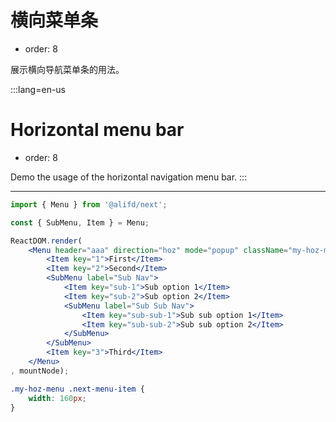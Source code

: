 # 横向菜单条

- order: 8

展示横向导航菜单条的用法。

:::lang=en-us
# Horizontal menu bar

- order: 8

Demo the usage of the horizontal navigation menu bar.
:::

---

````jsx
import { Menu } from '@alifd/next';

const { SubMenu, Item } = Menu;

ReactDOM.render(
    <Menu header="aaa" direction="hoz" mode="popup" className="my-hoz-menu" popupClassName="my-hoz-menu" popupAutoWidth>
        <Item key="1">First</Item>
        <Item key="2">Second</Item>
        <SubMenu label="Sub Nav">
            <Item key="sub-1">Sub option 1</Item>
            <Item key="sub-2">Sub option 2</Item>
            <SubMenu label="Sub Sub Nav">
                <Item key="sub-sub-1">Sub sub option 1</Item>
                <Item key="sub-sub-2">Sub sub option 2</Item>
            </SubMenu>
        </SubMenu>
        <Item key="3">Third</Item>
    </Menu>
, mountNode);
````

````css
.my-hoz-menu .next-menu-item {
    width: 160px;
}
````
